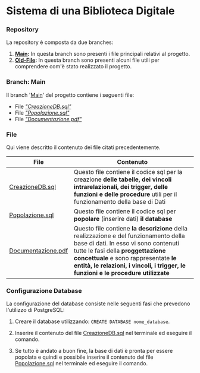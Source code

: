 # Sistema di una Biblioteca Digitale
### Repository
La repository è composta da due branches:
1. **[Main][GIT]:** In questa branch sono presenti i file principali relativi al progetto.
2. **[Old-File][OFB]:** In questa branch sono presenti alcuni file utili per comprendere com'è stato realizzato il progetto.

### Branch: Main
Il branch '[Main][GIT]' del progetto contiene i seguenti file:
- File [_"CreazioneDB.sql"_][CDB]
- File [_"Popolazione.sql"_][PDB]
- File [_"Documentazione.pdf"_][Doc] 

### File
Qui viene descritto il contenuto dei file citati precedentemente.

| File | Contenuto |
| ------ | ------ |
| [CreazioneDB.sql][CDB] | Questo file contiene il codice sql per la creazione **delle tabelle, dei vincoli intrarelazionali, dei trigger, delle funzioni e delle procedure** utili per il funzionamento della base di Dati |
| [Popolazione.sql][PDB] | Questo file contiene il codice sql per **popolare** (inserire dati) **il database** |
| [Documentazione.pdf][DOC] | Questo file contiene **la descrizione** della realizzazione e del funzionamento della base di dati. In esso vi sono contenuti tutte le fasi della **proggettazione concettuale** e sono rappresentate **le entità, le relazioni, i vincoli, i trigger, le funzioni e le procedure utilizzate** |

### Configurazione Database

La configurazione del database consiste nelle seguenti fasi che prevedono l'utilizzo di PostgreSQL:

1. Creare il database utilizzando: `CREATE DATABASE nome_database`.

2. Inserire il contenuto del file [CreazioneDB.sql][CDB] nel terminale ed eseguire il comando.

3. Se tutto è andato a buon fine, la base di dati è pronta per essere popolata e quindi e possibile inserire il contenuto del file [Popolazione.sql][PDB] nel terminale ed eseguire il comando.

[//]: # (These are reference links used in the body of this note and get stripped out when the markdown processor does its job. There is no need to format nicely because it shouldn't be seen. Thanks SO)

[CDB]: <https://github.com/Giovk/Sistema-di-una-Bibleoteca-Digitale/blob/main/CreazioneDB.sql>
[PDB]: <https://github.com/Giovk/Sistema-di-una-Bibleoteca-Digitale/blob/main/Popolazione.sql>
[DOC]: <https://github.com/Giovk/Sistema-di-una-Bibleoteca-Digitale/blob/main/Documentazione.pdf>
[GIT]: <https://github.com/Giovk/Sistema-di-una-Bibleoteca-Digitale>
[OFB]: <https://github.com/Giovk/Sistema-di-una-Bibleoteca-Digitale/tree/Old-File>
